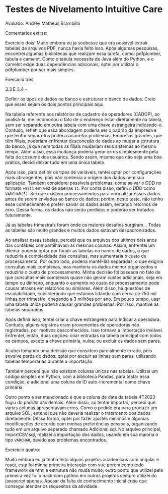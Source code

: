 ﻿# Testes de Nivelamento Intuitive Care

Avaliado: Andrey Matheus Brambilla

Comentarios extras:

Exercicio dois:
Muito embora eu já soubesse que era possível extrair tabelas de arquivos PDF, nunca havia feito isso. Após algumas pesquisas, 
encontrei algumas bibliotecas que realizam essa tarefa, como: pdfplumber, tabula e camelot. Como o tabula necessita
de Java além do Python, e o camelot exige duas dependências adicionais, optei por utilizar o pdfplumber por ser mais 
simples.

Exercício três:

3.3 E 3.4 -

Definir os tipos de dados no banco e estruturar o banco de dados. Creio que esses sejam os dois pontos principais aqui.

Na tabela referente aos relatórios de cadastro de operadores (CADOP), ao analisá-la, me incomodou o fato de o endereço estar 
diretamente na tabela, sem ser separado em outra tabela com uma chave estrangeira indicando-o. Contudo, refleti que essa abordagem 
poderia ser o padrão da empresa e que tentar separá-los poderia acarretar problemas. Empresas grandes, que têm filiais, poderiam 
enfrentar desconexão de dados ao mudar a estrutura do banco, já que nem todas as filiais mudariam seus sistemas ao mesmo tempo. Além
disso, essa mudança poderia gerar erros simplesmente pela falta de costume dos usuários. Sendo assim, mesmo que não seja uma boa 
prática, decidi deixar tudo em uma única tabela.

Após isso, para definir os tipos de variáveis, tentei optar por configurações mais abrangentes, pois não conhecia a origem dos dados
nem sua aplicação. Também considerei possíveis problemas, como salvar o DDD no formato `+5511` em vez de apenas `11`. Por conta
disso, defini o DDD como `VARCHAR(5)`. Sei que existem processamentos para normalizar esses dados antes de serem enviados ao banco
de dados; porém, neste teste, não tenho esse conhecimento e preferi salvar os dados assim, evitando retornos de erro. Dessa forma,
os dados não serão perdidos e poderão ser tratados futuramente.

Já as tabelas trimestrais foram onde os maiores desafios surgiram... Todas as tabelas são muito grandes e muitos dados estavam 
despadronizados. 

Ao analisar essas tabelas, percebi que os arquivos dos últimos dois anos das contábeis compartilhavam as mesmas colunas. Assim, 
enfrentei um dilema: poderia optar por fundir as tabelas no banco de dados, o que reduziria a complexidade das consultas, mas aumentaria o custo de processamento. Por outro lado, poderia mantê-las separadas, o que exigiria consultas mais complexas, mas manteria os dados melhor organizados e reduziria o custo de processamento.
Minha decisão foi baseada no fato de que consultas mais complexas quase não geram custos adicionais, seja em tempo ou dinheiro, 
enquanto o aumento no custo de processamento pode causar atrasos em relatórios ou similares. Além disso, há questões de 
escalabilidade, considerando que estamos lidando com cerca de 750 mil linhas por trimestre, chegando a 3 milhões por ano. Em pouco
tempo, usar uma tabela única poderia causar grandes problemas. Por isso, mantive as tabelas separadas.

Após definir isso, tentei criar a chave estrangeira para indicar a operadora. Contudo, alguns registros eram provenientes de 
operadoras não registradas, por motivos desconhecidos. Isso tornava a importação inviável. Enfrentei, então, duas opções: criar 
entradas na tabela principal com todos os campos, exceto a chave primária, nulos; ou excluir os dados sem pares. 

Acabei tomando uma decisão que considero parcialmente errada, pois envolve perda de dados: optei por excluir as linhas sem pares, 
utilizando tabelas temporárias durante a importação.

Também percebi que não existiam colunas únicas nas tabelas. Utilizei um código simples em Python, com a biblioteca Pandas, para 
testar essa condição, e adicionei uma coluna de ID auto-incremental como chave primária.

Outro ponto a ser mencionado é que a coluna de data da tabela 4T2023 fugiu do padrão das demais. Além disso, ao tentar importar, 
percebi que várias colunas apresentavam erros. Como o pedido era para produzir um arquivo SQL, entendi que não deveria realizar o 
tratamento dos dados diretamente. Dessa forma, optei por fazer ajustes mínimos e algumas modificações de acordo com minhas 
preferências pessoais, organizando tudo em um arquivo separado chamado Adicional.sql. No arquivo principal, ImportCSV.sql, 
realizei a importação dos dados, usando em sua maioria o tipo `VARCHAR`, devido aos problemas encontrados.


Exercicio quatro: 

 Muito embora eu ja tenha feito alguns projetos academicos com angular e react, esta foi minha primeira interação com vue porem
como todo framework de html a estrutura não muda muito, outro ponto que utilizei pela primeira vez foi o back com python em outros
projetos sempre utilizei do javascript apenas.
Apesar da falta de conhecimento inicial creio que consegui atender os requesitos da atividade.
